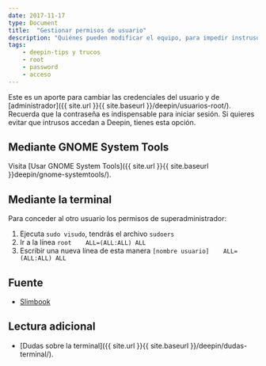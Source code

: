 ```yaml
---
date: 2017-11-17
type: Document
title:  "Gestionar permisos de usuario"
description: "Quiénes pueden modificar el equipo, para impedir instrusos"
tags:
    - deepin-tips y trucos
    - root
    - password
    - acceso
---
```


Este es un aporte para cambiar las credenciales del usuario y de [administrador]({{ site.url }}{{ site.baseurl }}/deepin/usuarios-root/). Recuerda que la contraseña es indispensable para iniciar sesión. Si quieres evitar que intrusos accedan a Deepin, tienes esta opción.

## Mediante GNOME System Tools
Visita [Usar GNOME System Tools]({{ site.url }}{{ site.baseurl }}deepin/gnome-systemtools/).

## Mediante la terminal
Para conceder al otro usuario los permisos de superadministrador:
1. Ejecuta `sudo visudo`, tendrás el archivo `sudoers`
2. Ir a la línea `root    ALL=(ALL:ALL) ALL`
3. Escribir una nueva línea de esta manera `[nombre usuario]    ALL=(ALL:ALL) ALL`

## Fuente
* [Slimbook](https://slimbook.es/tutoriales/linux/86-anadir-usuario-al-fichero-sudoers)


## Lectura adicional
* [Dudas sobre la terminal]({{ site.url }}{{ site.baseurl }}/deepin/dudas-terminal/).
